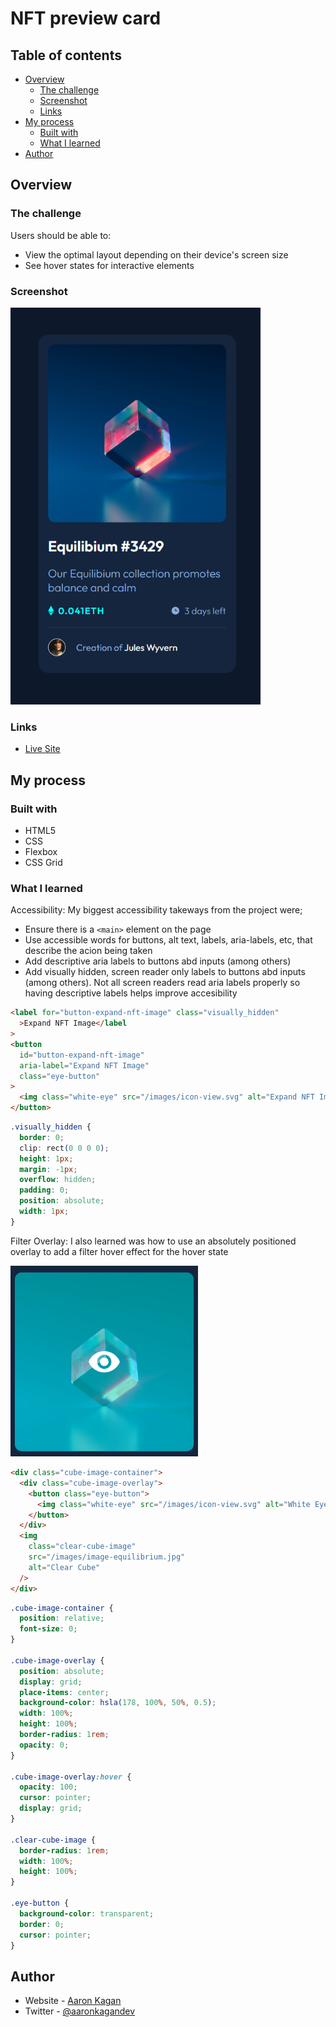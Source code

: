 # NFT preview card

## Table of contents

- [Overview](#overview)
  - [The challenge](#the-challenge)
  - [Screenshot](#screenshot)
  - [Links](#links)
- [My process](#my-process)
  - [Built with](#built-with)
  - [What I learned](#what-i-learned)
- [Author](#author)

## Overview

### The challenge

Users should be able to:

- View the optimal layout depending on their device's screen size
- See hover states for interactive elements

### Screenshot

<img src="./images/screenshot-1.png" alt="NFT Preview Card" width=400px>

### Links

- [Live Site](https://fem-nft-prev-card.netlify.app/)

## My process

### Built with

- HTML5
- CSS
- Flexbox
- CSS Grid

### What I learned

Accessibility: My biggest accessibility takeways from the project were;

- Ensure there is a `<main>` element on the page
- Use accessible words for buttons, alt text, labels, aria-labels, etc, that describe the acion being taken
- Add descriptive aria labels to buttons abd inputs (among others)
- Add visually hidden, screen reader only labels to buttons abd inputs (among others). Not all screen readers read aria labels properly so having descriptive labels helps improve accesibility

```html
<label for="button-expand-nft-image" class="visually_hidden"
  >Expand NFT Image</label
>
<button
  id="button-expand-nft-image"
  aria-label="Expand NFT Image"
  class="eye-button"
>
  <img class="white-eye" src="/images/icon-view.svg" alt="Expand NFT Image" />
</button>
```

```css
.visually_hidden {
  border: 0;
  clip: rect(0 0 0 0);
  height: 1px;
  margin: -1px;
  overflow: hidden;
  padding: 0;
  position: absolute;
  width: 1px;
}
```

Filter Overlay:
I also learned was how to use an absolutely positioned overlay to add a filter hover effect for the hover state

<img src="./images/screenshot-hover.png" alt="Hover State" width=300px>

```html
<div class="cube-image-container">
  <div class="cube-image-overlay">
    <button class="eye-button">
      <img class="white-eye" src="/images/icon-view.svg" alt="White Eye" />
    </button>
  </div>
  <img
    class="clear-cube-image"
    src="/images/image-equilibrium.jpg"
    alt="Clear Cube"
  />
</div>
```

```css
.cube-image-container {
  position: relative;
  font-size: 0;
}

.cube-image-overlay {
  position: absolute;
  display: grid;
  place-items: center;
  background-color: hsla(178, 100%, 50%, 0.5);
  width: 100%;
  height: 100%;
  border-radius: 1rem;
  opacity: 0;
}

.cube-image-overlay:hover {
  opacity: 100;
  cursor: pointer;
  display: grid;
}

.clear-cube-image {
  border-radius: 1rem;
  width: 100%;
  height: 100%;
}

.eye-button {
  background-color: transparent;
  border: 0;
  cursor: pointer;
}
```

## Author

- Website - [Aaron Kagan](https://www.linkedin.com/in/aaron-kagan/)
- Twitter - [@aaronkagandev](https://www.twitter.com/aaronkagandev)
